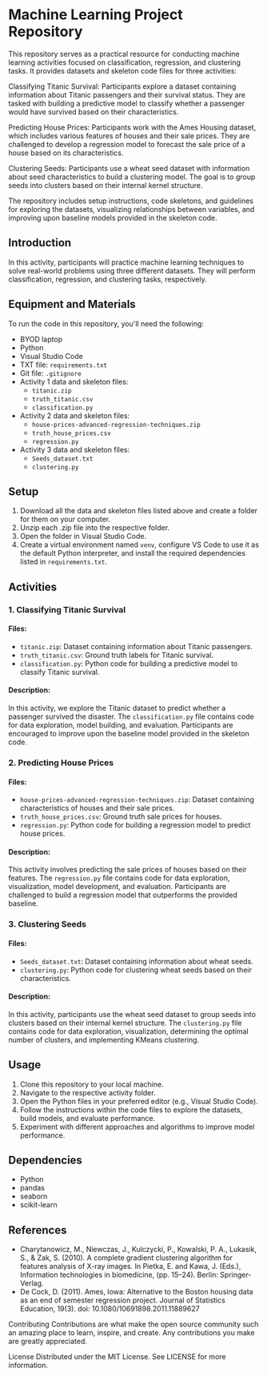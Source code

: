 # Machine Learning Project Repository

This repository serves as a practical resource for conducting machine learning activities focused on classification, regression, and clustering tasks. It provides datasets and skeleton code files for three activities:

Classifying Titanic Survival: Participants explore a dataset containing information about Titanic passengers and their survival status. They are tasked with building a predictive model to classify whether a passenger would have survived based on their characteristics.

Predicting House Prices: Participants work with the Ames Housing dataset, which includes various features of houses and their sale prices. They are challenged to develop a regression model to forecast the sale price of a house based on its characteristics.

Clustering Seeds: Participants use a wheat seed dataset with information about seed characteristics to build a clustering model. The goal is to group seeds into clusters based on their internal kernel structure.

The repository includes setup instructions, code skeletons, and guidelines for exploring the datasets, visualizing relationships between variables, and improving upon baseline models provided in the skeleton code.


## Introduction

In this activity, participants will practice machine learning techniques to solve real-world problems using three different datasets. They will perform classification, regression, and clustering tasks, respectively.

## Equipment and Materials

To run the code in this repository, you'll need the following:

- BYOD laptop
- Python
- Visual Studio Code
- TXT file: `requirements.txt`
- Git file: `.gitignore`
- Activity 1 data and skeleton files:
  - `titanic.zip`
  - `truth_titanic.csv`
  - `classification.py`
- Activity 2 data and skeleton files:
  - `house-prices-advanced-regression-techniques.zip`
  - `truth_house_prices.csv`
  - `regression.py`
- Activity 3 data and skeleton files:
  - `Seeds_dataset.txt`
  - `clustering.py`

## Setup

1. Download all the data and skeleton files listed above and create a folder for them on your computer.
2. Unzip each .zip file into the respective folder.
3. Open the folder in Visual Studio Code.
4. Create a virtual environment named `venv`, configure VS Code to use it as the default Python interpreter, and install the required dependencies listed in `requirements.txt`.

## Activities

### 1. Classifying Titanic Survival

#### Files:
- `titanic.zip`: Dataset containing information about Titanic passengers.
- `truth_titanic.csv`: Ground truth labels for Titanic survival.
- `classification.py`: Python code for building a predictive model to classify Titanic survival.

#### Description:
In this activity, we explore the Titanic dataset to predict whether a passenger survived the disaster. The `classification.py` file contains code for data exploration, model building, and evaluation. Participants are encouraged to improve upon the baseline model provided in the skeleton code.

### 2. Predicting House Prices

#### Files:
- `house-prices-advanced-regression-techniques.zip`: Dataset containing characteristics of houses and their sale prices.
- `truth_house_prices.csv`: Ground truth sale prices for houses.
- `regression.py`: Python code for building a regression model to predict house prices.

#### Description:
This activity involves predicting the sale prices of houses based on their features. The `regression.py` file contains code for data exploration, visualization, model development, and evaluation. Participants are challenged to build a regression model that outperforms the provided baseline.

### 3. Clustering Seeds

#### Files:
- `Seeds_dataset.txt`: Dataset containing information about wheat seeds.
- `clustering.py`: Python code for clustering wheat seeds based on their characteristics.

#### Description:
In this activity, participants use the wheat seed dataset to group seeds into clusters based on their internal kernel structure. The `clustering.py` file contains code for data exploration, visualization, determining the optimal number of clusters, and implementing KMeans clustering.

## Usage

1. Clone this repository to your local machine.
2. Navigate to the respective activity folder.
3. Open the Python files in your preferred editor (e.g., Visual Studio Code).
4. Follow the instructions within the code files to explore the datasets, build models, and evaluate performance.
5. Experiment with different approaches and algorithms to improve model performance.

## Dependencies

- Python
- pandas
- seaborn
- scikit-learn

## References

- Charytanowicz, M., Niewczas, J., Kulczycki, P., Kowalski, P. A., Lukasik, S., & Zak, S. (2010). A complete gradient clustering algorithm for features analysis of X-ray images. In Pietka, E. and Kawa, J. (Eds.), Information technologies in biomedicine, (pp. 15–24). Berlin: Springer-Verlag.
- De Cock, D. (2011). Ames, Iowa: Alternative to the Boston housing data as an end of semester regression project. Journal of Statistics Education, 19(3). doi: 10.1080/10691898.2011.11889627

Contributing
Contributions are what make the open source community such an amazing place to learn, inspire, and create. Any contributions you make are greatly appreciated.

License
Distributed under the MIT License. See LICENSE for more information.
